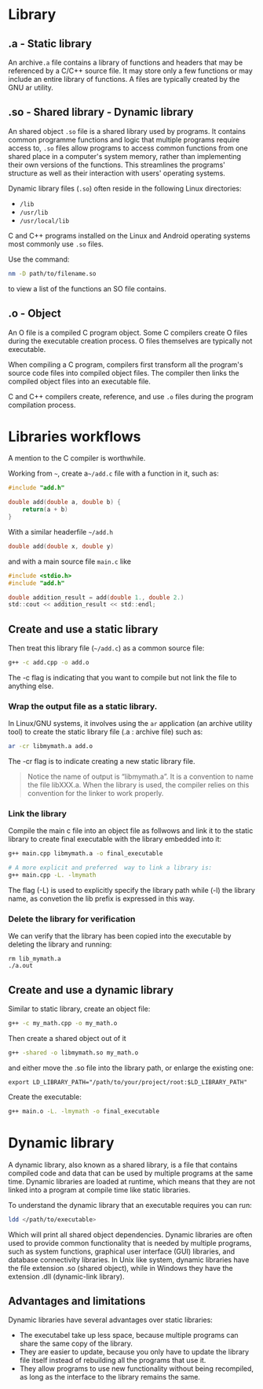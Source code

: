 # Library

## .a   -   Static library

An archive```.a``` file contains a library of functions and headers that may be referenced by a C/C++ source file.
It may store only a few functions or may include an entire library of functions.
A files are typically created by the GNU ar utility.

## .so  -   Shared library - Dynamic library

An shared object ```.so``` file is a shared library used by programs. It contains common programme functions and logic that multiple
programs require access to, ```.so``` files allow programs to access common functions from one shared place in a computer's
system memory, rather than implementing their own versions of the functions. This streamlines the programs' structure
as well as their interaction with users' operating systems.

Dynamic library files (```.so```) often reside in the following Linux directories:

- ```/lib```
- ```/usr/lib```
- ```/usr/local/lib```

C and C++ programs installed on the Linux and Android operating systems most commonly use ```.so``` files.

Use the command:

```sh
nm -D path/to/filename.so
```

to view a list of the functions an SO file contains.

##  .o   -  Object

An O file is a compiled C program object. Some C compilers create O files during the executable creation
process. O files themselves are typically not executable.

When compiling a C program, compilers first transform all the program's source code files into compiled
object files. The compiler then links the compiled object files into an executable file.

C and C++ compilers create, reference, and use ```.o``` files during the program compilation process.

# Libraries workflows

A mention to the C compiler is worthwhile.

Working from ```~```, create a```~/add.c``` file with a function in it, such as:

```c
#include "add.h"

double add(double a, double b) {
	return(a + b)
}
```
With a similar headerfile ```~/add.h```

```h
double add(double x, double y)
```

and with a main source file ```main.c``` like

```c
#include <stdio.h>
#include "add.h"

double addition_result = add(double 1., double 2.)
std::cout << addition_result << std::endl;
```
## Create and use a static library

Then treat this library file (```~/add.c```) as a common source file:

```sh
g++ -c add.cpp -o add.o
```

The -c flag is indicating that you want to compile but not link the file to anything else.


### Wrap the output file as a static library.

In Linux/GNU systems, it involves using the ```ar``` application (an archive utility tool) to create the static library file (.a : archive file)
such as:

```sh
ar -cr libmymath.a add.o
```

The -cr flag is to indicate creating a new static library file.

> Notice the name of output is “libmymath.a”. It is a convention to name the file libXXX.a. When the library is used, the compiler  relies on this convention for the linker to work properly.

### Link the library

Compile the main c file into an object file as follwows and link it to the static library to create final executable with the library embedded into it:

```sh
g++ main.cpp libmymath.a -o final_executable

# A more explicit and preferred  way to link a library is:
g++ main.cpp -L. -lmymath
```

The flag (-L) is used to explicitly specify the library path while (-l) the library name, as convetion the lib prefix is expressed in this way.

### Delete the library for verification

We can verify that the library has been copied into the executable by deleting the library
and running:

```
rm lib_mymath.a 
./a.out
```

## Create and use a dynamic library

Similar to static library, create an object file:

```sh
g++ -c my_math.cpp -o my_math.o
```

Then create a shared object out of it 

```sh
g++ -shared -o libmymath.so my_math.o
```

and either move the .so file into the library path, or enlarge the existing one:

```
export LD_LIBRARY_PATH="/path/to/your/project/root:$LD_LIBRARY_PATH"
```

Create the executable:

```sh
g++ main.o -L. -lmymath -o final_executable
```

# Dynamic library

A dynamic library, also known as a shared library, is a file that contains compiled code and 
data that can be used by multiple programs at the same time. Dynamic libraries are loaded at 
runtime, which means that they are not linked into a program at compile time like static libraries.

To understand the dynamic library that an executable requires you can run:

```sh
ldd </path/to/executable>
```

Which will print all shared object dependencies. Dynamic libraries are often used to provide common functionality 
that is needed by multiple programs, such as system functions, graphical user interface (GUI) libraries, and database
connectivity libraries. In Unix like system, dynamic libraries have the file extension .so (shared object), while in 
Windows they have the extension .dll (dynamic-link library).

## Advantages and limitations

Dynamic libraries have several advantages over static libraries:

- The executabel take up less space, because multiple programs can share the same copy of the library.
- They are easier to update, because you only have to update the library file itself instead of rebuilding all the programs that use it.
- They allow programs to use new functionality without being recompiled, as long as the interface to the library remains the same.

<!--  Script to show the footer   -->
<html>
<script
    src="https://code.jquery.com/jquery-3.3.1.js"
    integrity="sha256-2Kok7MbOyxpgUVvAk/HJ2jigOSYS2auK4Pfzbm7uH60="
    crossorigin="anonymous">
</script>
<script>
$(function(){
  $("#footer").load("../footers/footer.html");
});
</script>
<body>
<div id="footer"></div>
</body>
</html>
